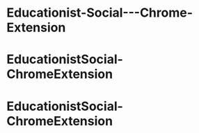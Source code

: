 # Educationist-Social---Chrome-Extension
# EducationistSocial-ChromeExtension
# EducationistSocial-ChromeExtension
